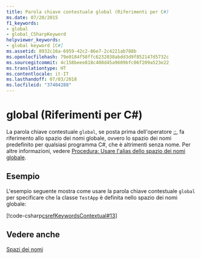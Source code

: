 ```yaml
---
title: Parola chiave contestuale global (Riferimenti per C#)
ms.date: 07/20/2015
f1_keywords:
- global
- global_CSharpKeyword
helpviewer_keywords:
- global keyword [C#]
ms.assetid: 8932c16a-6959-42c2-86e7-2c4221ab788b
ms.openlocfilehash: 79e0184f58ffc6232038abdd3d9f852147d5732c
ms.sourcegitcommit: 4c158beee818c408d45a9609bfc06f209a523e22
ms.translationtype: HT
ms.contentlocale: it-IT
ms.lasthandoff: 07/03/2018
ms.locfileid: "37404288"
---
```

# <a name="global-c-reference"></a>global (Riferimenti per C#)

La parola chiave contestuale `global`, se posta prima dell'operatore [::](../operators/namespace-alias-qualifer.md), fa riferimento allo spazio dei nomi globale, ovvero lo spazio dei nomi predefinito per qualsiasi programma C#, che è altrimenti senza nome. Per altre informazioni, vedere [Procedura: Usare l'alias dello spazio dei nomi globale](../../programming-guide/namespaces/how-to-use-the-global-namespace-alias.md).

## <a name="example"></a>Esempio

L'esempio seguente mostra come usare la parola chiave contestuale `global` per specificare che la classe `TestApp` è definita nello spazio dei nomi globale:

[!code-csharp[csrefKeywordsContextual#13](~/samples/snippets/csharp/VS_Snippets_VBCSharp/csrefKeywordsContextual/CS/csrefKeywordsContextual.cs#13)]

## <a name="see-also"></a>Vedere anche

[Spazi dei nomi](../../programming-guide/namespaces/index.md)